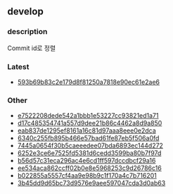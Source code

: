 ## develop
### description
Commit id로 정렬

### Latest
- [593b69b83c2e179d8f81250a7818e90ec61e2ae6](docs/develop/593b69b83c2e179d8f81250a7818e90ec61e2ae6/index.md)
<!-- Latest -->

### Other
- [e7522208dede542a1bbb1e53227cc93821ed1a71](docs/develop/e7522208dede542a1bbb1e53227cc93821ed1a71/index.md)
- [d17c485354741a557d9dee21b86c4462a8d9a850](docs/develop/d17c485354741a557d9dee21b86c4462a8d9a850/index.md)
- [eab837de1295ef8161a16c81d97aaa8eee0e2dca](docs/develop/eab837de1295ef8161a16c81d97aaa8eee0e2dca/index.md)
- [6340c255fb895b466e57bad61fe87eb5f506a0fd](docs/develop/6340c255fb895b466e57bad61fe87eb5f506a0fd/index.md)
- [7445a0654f30b5caeeedee07bda6893ec144d272](7445a0654f30b5caeeedee07bda6893ec144d272/index.md)
- [6252e3ce6e7525fd5381d6cedd3599ba80b7f97d](6252e3ce6e7525fd5381d6cedd3599ba80b7f97d/index.md)
- [b56d57c31eca296ac4e6cd1ff597dccdbcf29a16](b56d57c31eca296ac4e6cd1ff597dccdbcf29a16/index.md)
- [ee534aca862ccff02b0e8e5968253c9d26786c16](ee534aca862ccff02b0e8e5968253c9d26786c16/index.md)
- [b022855a5557cf4aa9e98b9c1f170a4c7b716201](b022855a5557cf4aa9e98b9c1f170a4c7b716201/index.md)
- [3b45dd9d65bc73d9576e9aee597047cda3d0ab63](3b45dd9d65bc73d9576e9aee597047cda3d0ab63/index.md)
<!-- Latest -->
